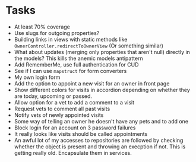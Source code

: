 # Tasks
* At least 70% coverage
* Use slugs for outgoing properties?
* Building links in views with static methods like `OwnerController.redirectToOwnerView` (Or something similar)
* What about updates (merging only properties that aren't null) directly in the models? This kills the anemic models antipattern
* Add RememberMe, use full authentication for CUD
* See if I can use `mapstruct` for form converters
* My own login form
* Add the option to appoint a new visit for an owner in front page
* Show different colors for visits in accordion depending on whether they are today, upcoming or passed.
* Allow option for a vet to add a comment to a visit
* Request vets to comment all past visits
* Notify vets of newly appointed visits
* Some way of telling an owner he doesn't have any pets and to add one
* Block login for an account on 3 password failures
* It really looks like visits should be called appointments
* An awful lot of my accesses to repositories are followed by checking whether the object is present and throwing an execption if not. This is getting really old. Encapsulate them in services.
